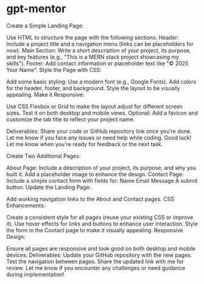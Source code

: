<!-- git add .
git commit -m "Initial commit"
git push origin main -->

# gpt-mentor

<!-- Task 1: -->

Create a Simple Landing Page:

Use HTML to structure the page with the following sections:
Header: Include a project title and a navigation menu (links can be placeholders for now).
Main Section: Write a short description of your project, its purpose, and key features (e.g., "This is a MERN stack project showcasing my skills").
Footer: Add contact information or placeholder text like "© 2025 Your Name".
Style the Page with CSS:

Add some basic styling:
Use a modern font (e.g., Google Fonts).
Add colors for the header, footer, and background.
Style the layout to be visually appealing.
Make it Responsive:

Use CSS Flexbox or Grid to make the layout adjust for different screen sizes.
Test it on both desktop and mobile views.
Optional: Add a favicon and customize the tab title to reflect your project name.

Deliverables:
Share your code or GitHub repository link once you’re done.
Let me know if you face any issues or need help while coding.
Good luck! Let me know when you're ready for feedback or the next task.

<!-- Task 2: -->

Create Two Additional Pages:

About Page:
Include a description of your project, its purpose, and why you built it.
Add a placeholder image to enhance the design.
Contact Page:
Include a simple contact form with fields for:
Name
Email
Message
A submit button.
Update the Landing Page:

Add working navigation links to the About and Contact pages.
CSS Enhancements:

Create a consistent style for all pages (reuse your existing CSS or improve it).
Use hover effects for links and buttons to enhance user interaction.
Style the form in the Contact page to make it visually appealing.
Responsive Design:

Ensure all pages are responsive and look good on both desktop and mobile devices.
Deliverables:
Update your GitHub repository with the new pages.
Test the navigation between pages.
Share the updated link with me for review.
Let me know if you encounter any challenges or need guidance during implementation!
